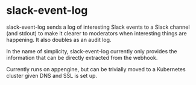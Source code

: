 # slack-event-log

slack-event-log sends a log of interesting Slack events to a Slack channel (and stdout) to make it
clearer to moderators when interesting things are happening. It also doubles as an audit log.

In the name of simplicity, slack-event-log currently only provides the information that can be
directly extracted from the webhook.

Currently runs on appengine, but can be trivially moved to a Kubernetes cluster given DNS and SSL
is set up.
